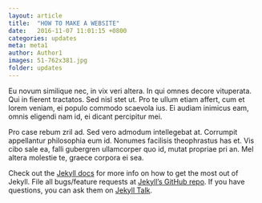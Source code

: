 ```yaml
---
layout: article
title:  "HOW TO MAKE A WEBSITE"
date:   2016-11-07 11:01:15 +0800
categories: updates
meta: meta1
author: Author1
images: 51-762x381.jpg
folder: updates
---
```


Eu novum similique nec, in vix veri altera. In qui omnes decore vituperata. Qui in fierent tractatos. Sed nisl stet ut. Pro te ullum etiam affert, cum et lorem veniam, ei populo commodo scaevola ius. Ei audiam inimicus eam, omnis eligendi nam id, ei dicant percipitur mei.

Pro case rebum zril ad. Sed vero admodum intellegebat at. Corrumpit appellantur philosophia eum id. Nonumes facilisis theophrastus has et. Vis cibo sale ea, falli gubergren ullamcorper quo id, mutat propriae pri an. Mel altera molestie te, graece corpora ei sea.

Check out the [Jekyll docs][jekyll-docs] for more info on how to get the most out of Jekyll. File all bugs/feature requests at [Jekyll’s GitHub repo][jekyll-gh]. If you have questions, you can ask them on [Jekyll Talk][jekyll-talk].

[jekyll-docs]: http://jekyllrb.com/docs/home
[jekyll-gh]:   https://github.com/jekyll/jekyll
[jekyll-talk]: https://talk.jekyllrb.com/